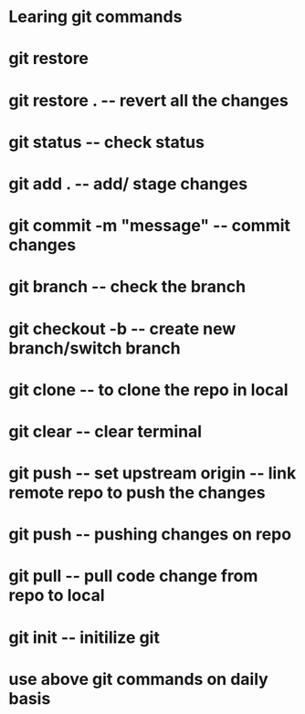 # Learing git commands
# git restore <file name>
# git restore .                 -- revert all the changes
# git status                    -- check status 
# git add .                     -- add/ stage changes
# git commit -m "message"       -- commit changes
# git branch                    -- check the branch
# git checkout -b <branch name> -- create new branch/switch branch
# git clone <repo url>          -- to clone the repo in local
# git clear                     -- clear terminal
# git push -- set upstream origin <branch name>       -- link remote repo to push the changes
# git push                      -- pushing changes on repo
# git pull                      -- pull code change from repo to local                      
# git init                      -- initilize git
# use above git commands on daily basis